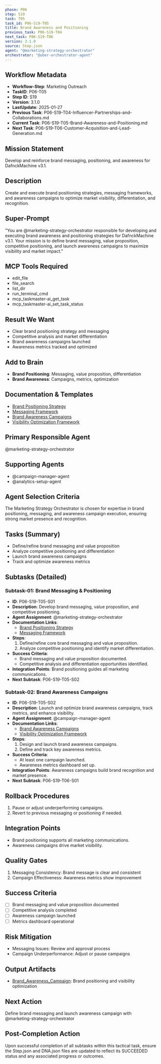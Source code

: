 ```yaml
---
phase: P06
step: S19
task: T05
task_id: P06-S19-T05
title: Brand Awareness and Positioning
previous_task: P06-S19-T04
next_task: P06-S19-T06
version: 3.1.0
source: Step.json
agent: "@marketing-strategy-orchestrator"
orchestrator: "@uber-orchestrator-agent"
---
```


## Workflow Metadata
- **Workflow-Step**: Marketing Outreach
- **TaskID**: P06-T05
- **Step ID**: S19
- **Version**: 3.1.0
- **LastUpdate**: 2025-01-27
- **Previous Task**: P06-S19-T04-Influencer-Partnerships-and-Collaborations.md
- **Current Task**: P06-S19-T05-Brand-Awareness-and-Positioning.md
- **Next Task**: P06-S19-T06-Customer-Acquisition-and-Lead-Generation.md

## Mission Statement
Develop and reinforce brand messaging, positioning, and awareness for DafnckMachine v3.1.

## Description
Create and execute brand positioning strategies, messaging frameworks, and awareness campaigns to optimize market visibility, differentiation, and recognition.

## Super-Prompt
"You are @marketing-strategy-orchestrator responsible for developing and executing brand awareness and positioning strategies for DafnckMachine v3.1. Your mission is to define brand messaging, value proposition, competitive positioning, and launch awareness campaigns to maximize visibility and market impact."

## MCP Tools Required
- edit_file
- file_search
- list_dir
- run_terminal_cmd
- mcp_taskmaster-ai_get_task
- mcp_taskmaster-ai_set_task_status

## Result We Want
- Clear brand positioning strategy and messaging
- Competitive analysis and market differentiation
- Brand awareness campaigns launched
- Awareness metrics tracked and optimized

## Add to Brain
- **Brand Positioning**: Messaging, value proposition, differentiation
- **Brand Awareness**: Campaigns, metrics, optimization

## Documentation & Templates
- [Brand Positioning Strategy](mdc:01_Machine/04_Documentation/Doc/Phase_6/19_Marketing_Outreach/A/Brand_Positioning_Strategy.md)
- [Messaging Framework](mdc:01_Machine/04_Documentation/Doc/Phase_6/19_Marketing_Outreach/A/Messaging_Framework.json)
- [Brand Awareness Campaigns](mdc:01_Machine/04_Documentation/Doc/Phase_6/19_Marketing_Outreach/A/Brand_Awareness_Campaigns.md)
- [Visibility Optimization Framework](mdc:01_Machine/04_Documentation/Doc/Phase_6/19_Marketing_Outreach/A/Visibility_Optimization_Framework.json)

## Primary Responsible Agent
@marketing-strategy-orchestrator

## Supporting Agents
- @campaign-manager-agent
- @analytics-setup-agent

## Agent Selection Criteria
The Marketing Strategy Orchestrator is chosen for expertise in brand positioning, messaging, and awareness campaign execution, ensuring strong market presence and recognition.

## Tasks (Summary)
- Define/refine brand messaging and value proposition
- Analyze competitive positioning and differentiation
- Launch brand awareness campaigns
- Track and optimize awareness metrics

## Subtasks (Detailed)
### Subtask-01: Brand Messaging & Positioning
- **ID**: P06-S19-T05-S01
- **Description**: Develop brand messaging, value proposition, and competitive positioning.
- **Agent Assignment**: @marketing-strategy-orchestrator
- **Documentation Links**:
  - [Brand Positioning Strategy](mdc:01_Machine/04_Documentation/Doc/Phase_6/19_Marketing_Outreach/A/Brand_Positioning_Strategy.md)
  - [Messaging Framework](mdc:01_Machine/04_Documentation/Doc/Phase_6/19_Marketing_Outreach/A/Messaging_Framework.json)
- **Steps**:
    1. Define/refine core brand messaging and value proposition.
    2. Analyze competitive positioning and identify market differentiation.
- **Success Criteria**:
    - Brand messaging and value proposition documented.
    - Competitive analysis and differentiation opportunities identified.
- **Integration Points**: Brand positioning guides all marketing communications.
- **Next Subtask**: P06-S19-T05-S02

### Subtask-02: Brand Awareness Campaigns
- **ID**: P06-S19-T05-S02
- **Description**: Launch and optimize brand awareness campaigns, track metrics, and enhance visibility.
- **Agent Assignment**: @campaign-manager-agent
- **Documentation Links**:
  - [Brand Awareness Campaigns](mdc:01_Machine/04_Documentation/Doc/Phase_6/19_Marketing_Outreach/A/Brand_Awareness_Campaigns.md)
  - [Visibility Optimization Framework](mdc:01_Machine/04_Documentation/Doc/Phase_6/19_Marketing_Outreach/A/Visibility_Optimization_Framework.json)
- **Steps**:
    1. Design and launch brand awareness campaigns.
    2. Define and track key awareness metrics.
- **Success Criteria**:
    - At least one campaign launched.
    - Awareness metrics dashboard set up.
- **Integration Points**: Awareness campaigns build brand recognition and market presence.
- **Next Subtask**: P06-S19-T06-S01

## Rollback Procedures
1. Pause or adjust underperforming campaigns.
2. Revert to previous messaging or positioning if needed.

## Integration Points
- Brand positioning supports all marketing communications.
- Awareness campaigns drive market visibility.

## Quality Gates
1. Messaging Consistency: Brand message is clear and consistent
2. Campaign Effectiveness: Awareness metrics show improvement

## Success Criteria
- [ ] Brand messaging and value proposition documented
- [ ] Competitive analysis completed
- [ ] Awareness campaign launched
- [ ] Metrics dashboard operational

## Risk Mitigation
- Messaging Issues: Review and approval process
- Campaign Underperformance: Adjust or pause campaigns

## Output Artifacts
- [Brand_Awareness_Campaign](mdc:01_Machine/04_Documentation/Doc/Phase_6/19_Marketing_Outreach/Brand_Awareness_Campaign.md): Brand positioning and visibility optimization

## Next Action
Define brand messaging and launch awareness campaign with @marketing-strategy-orchestrator

## Post-Completion Action
Upon successful completion of all subtasks within this tactical task, ensure the Step.json and DNA.json files are updated to reflect its SUCCEEDED status and any associated progress or outcomes. 